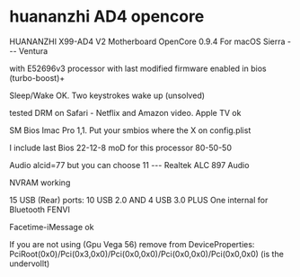 # huananzhi AD4 opencore

HUANANZHI X99-AD4 V2 Motherboard
OpenCore 0.9.4 For macOS Sierra --- Ventura

with E52696v3 processor with last modified firmware enabled in bios (turbo-boost)+

Sleep/Wake OK. Two keystrokes wake up (unsolved)

tested DRM on Safari - Netflix and Amazon video. Apple TV ok

SM Bios Imac Pro 1,1. Put your smbios where the X on config.plist

I include last Bios 22-12-8 moD for this processor 80-50-50 

Audio alcid=77 but you can choose 11 --- Realtek ALC 897 Audio

NVRAM working

15 USB (Rear) ports: 10 USB 2.0 AND 4 USB 3.0 PLUS One internal for Bluetooth FENVI

Facetime-iMessage ok

If you are not using (Gpu Vega 56) remove from DeviceProperties: PciRoot(0x0)/Pci(0x3,0x0)/Pci(0x0,0x0)/Pci(0x0,0x0)/Pci(0x0,0x0)  (is the undervollt)
